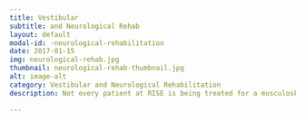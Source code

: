 ```yaml
---
title: Vestibular
subtitle: and Neurological Rehab
layout: default
modal-id: -neurological-rehabilitation
date: 2017-01-15
img: neurological-rehab.jpg
thumbnail: neurological-rehab-thumbnail.jpg
alt: image-alt
category: Vestibular and Neurological Rehabilitation
description: Not every patient at RISE is being treated for a musculoskeletal disorder. Many of our patients have had a disruption to other systems in the body and need help returning to the activities they enjoy. We help these individuals function optimally by challenging their bodies in safe, fun, and functional tasks. Some common non-orthopedic disorders that can be benefitted by physical therapy and neurological rehabilitation are Parkinson’s disease, CVA or “stroke”, pinched nerves, Multiple Sclerosis, headaches or migraines, and vertigo or dizziness. Learn more about RISE Physical Therapy, browse our staff profiles, or contact us today!

---
```

